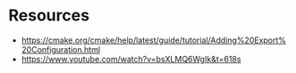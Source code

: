 # Resources
- https://cmake.org/cmake/help/latest/guide/tutorial/Adding%20Export%20Configuration.html
- https://www.youtube.com/watch?v=bsXLMQ6WgIk&t=618s